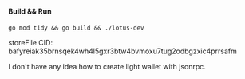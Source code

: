 #### Build && Run

```
go mod tidy && go build && ./lotus-dev
```

storeFile CID: bafyreiak35brnsqek4wh4l5gxr3btw4bvmoxu7tug2odbgzxic4prrsafm

I don't have any idea how to create light wallet with jsonrpc.
